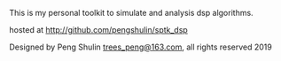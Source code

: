 This is my personal toolkit to simulate and analysis dsp algorithms.

hosted at <http://github.com/pengshulin/sptk_dsp>

Designed by Peng Shulin <trees_peng@163.com>, all rights reserved 2019 
 
